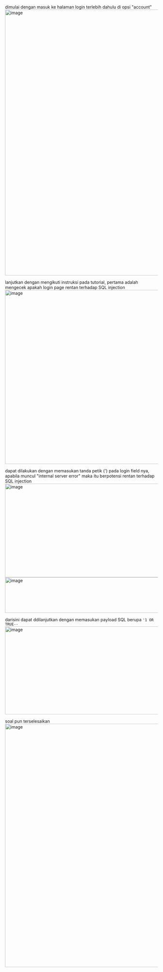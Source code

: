 dimulai dengan masuk ke halaman login terlebih dahulu di opsi "account"
<img width="1839" height="877" alt="image" src="https://github.com/user-attachments/assets/f7a93bd4-5915-4eeb-ab8f-5cef3f16e462" />

lanjutkan dengan mengikuti instruksi pada tutorial, pertama adalah mengecek apakah login page rentan terhadap SQL injection
<img width="955" height="574" alt="image" src="https://github.com/user-attachments/assets/7c3454b1-5b0d-4a7c-a0a2-296177c8d822" />

dapat dilakukan dengan memasukan tanda petik (') pada login field nya, apabila muncul "internal server error" maka itu berpotensi rentan terhadap SQL injection
<img width="571" height="309" alt="image" src="https://github.com/user-attachments/assets/58e47df5-0ddd-4aca-8f91-ce7e99ad80a5" />
<img width="849" height="117" alt="image" src="https://github.com/user-attachments/assets/747f66b5-d5f6-4a91-b439-93daf6e13d5c" />

darisini dapat ddilanjutkan dengan memasukan payload SQL berupa `'1 OR TRUE--`
<img width="528" height="290" alt="image" src="https://github.com/user-attachments/assets/3f8a1930-5794-40ef-87cd-c47110dd7cab" />

soal pun terselesaikan
<img width="1808" height="803" alt="image" src="https://github.com/user-attachments/assets/1340a5bb-1b25-4f93-8436-fbe9ac2eafb7" />



